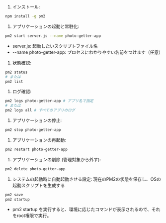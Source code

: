 1. インストール:
```Bash
npm install -g pm2
```
1. アプリケーションの起動と常駐化:
```Bash
pm2 start server.js --name photo-getter-app
```
-  server.js: 起動したいスクリプトファイル名
-  --name photo-getter-app: プロセスにわかりやすい名前をつけます（任意）

1. 状態確認:
```Bash
pm2 status
# または
pm2 list
```

1. ログ確認:
```Bash
pm2 logs photo-getter-app # アプリ名で指定
# または
pm2 logs all # すべてのアプリのログ
```

1. アプリケーションの停止:
```Bash
pm2 stop photo-getter-app
```

1. アプリケーションの再起動:
```Bash
pm2 restart photo-getter-app
```

1. アプリケーションの削除 (管理対象から外す):
```Bash
pm2 delete photo-getter-app
```

1. システムの起動時に自動起動させる設定: 現在のPM2の状態を保存し、OSの起動スクリプトを生成する
```Bash
pm2 save
pm2 startup
```
- pm2 startup を実行すると、環境に応じたコマンドが表示されるので、それをroot権限で実行。
